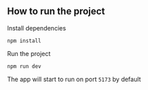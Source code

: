 ## How to run the project

Install dependencies

```
npm install
```

Run the project

```
npm run dev
```

The app will start to run on port `5173` by default
